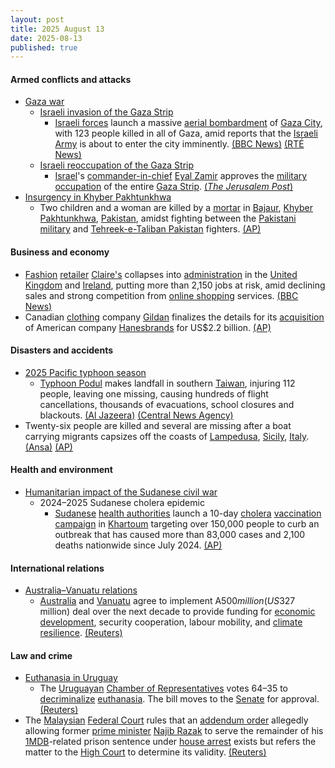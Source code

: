 ```yaml
---
layout: post
title: 2025 August 13
date: 2025-08-13
published: true
---
```



#### Armed conflicts and attacks

* [Gaza war](https://en.wikipedia.org/wiki/Gaza_war "Gaza war")
  * [Israeli invasion of the Gaza Strip](https://en.wikipedia.org/wiki/Israeli_invasion_of_the_Gaza_Strip "Israeli invasion of the Gaza Strip")
    * [Israeli forces](https://en.wikipedia.org/wiki/Israel_Defense_Forces "Israel Defense Forces") launch a massive [aerial bombardment](https://en.wikipedia.org/wiki/Israeli_bombing_of_the_Gaza_Strip "Israeli bombing of the Gaza Strip") of [Gaza City](https://en.wikipedia.org/wiki/Gaza_City "Gaza City"), with 123 people killed in all of Gaza, amid reports that the [Israeli Army](https://en.wikipedia.org/wiki/Israeli_Ground_Forces "Israeli Ground Forces") is about to enter the city imminently. [(BBC News)](https://www.bbc.co.uk/news/articles/clyj0dd0qj9o) [(RTÉ News)](https://www.rte.ie/news/world/2025/0813/1528215-israel-gaza/)
  * [Israeli reoccupation of the Gaza Strip](https://en.wikipedia.org/wiki/Israeli_reoccupation_of_the_Gaza_Strip "Israeli reoccupation of the Gaza Strip")
    * [Israel](https://en.wikipedia.org/wiki/Israel "Israel")'s [commander-in-chief](https://en.wikipedia.org/wiki/Chief_of_the_General_Staff_%28Israel%29 "Chief of the General Staff (Israel)") [Eyal Zamir](https://en.wikipedia.org/wiki/Eyal_Zamir "Eyal Zamir") approves the [military occupation](https://en.wikipedia.org/wiki/Military_occupation "Military occupation") of the entire [Gaza Strip](https://en.wikipedia.org/wiki/Gaza_Strip "Gaza Strip"). [(*The Jerusalem Post*)](https://www.jpost.com/israel-news/defense-news/2025-08-13/live-updates-864070)
* [Insurgency in Khyber Pakhtunkhwa](https://en.wikipedia.org/wiki/Insurgency_in_Khyber_Pakhtunkhwa "Insurgency in Khyber Pakhtunkhwa")
  * Two children and a woman are killed by a [mortar](https://en.wikipedia.org/wiki/Mortar_%28weapon%29 "Mortar (weapon)") in [Bajaur](https://en.wikipedia.org/wiki/Bajaur "Bajaur"), [Khyber Pakhtunkhwa](https://en.wikipedia.org/wiki/Khyber_Pakhtunkhwa "Khyber Pakhtunkhwa"), [Pakistan](https://en.wikipedia.org/wiki/Pakistan "Pakistan"), amidst fighting between the [Pakistani military](https://en.wikipedia.org/wiki/Pakistani_Armed_Forces "Pakistani Armed Forces") and [Tehreek-e-Taliban Pakistan](https://en.wikipedia.org/wiki/Tehreek-e-Taliban_Pakistan "Tehreek-e-Taliban Pakistan") fighters. [(AP)](https://apnews.com/article/pakistan-military-offensive-civilian-deaths-northwest-d9011ffc7ed753c66c9eb70d55f94057)

#### Business and economy

* [Fashion](https://en.wikipedia.org/wiki/Fashion "Fashion") [retailer](https://en.wikipedia.org/wiki/Retail "Retail") [Claire's](https://en.wikipedia.org/wiki/Claire%27s "Claire's") collapses into [administration](https://en.wikipedia.org/wiki/Administration_%28law%29 "Administration (law)") in the [United Kingdom](https://en.wikipedia.org/wiki/United_Kingdom "United Kingdom") and [Ireland](https://en.wikipedia.org/wiki/Republic_of_Ireland "Republic of Ireland"), putting more than 2,150 jobs at risk, amid declining sales and strong competition from [online shopping](https://en.wikipedia.org/wiki/Online_shopping "Online shopping") services. [(BBC News)](https://www.bbc.co.uk/news/articles/cp8zwdy98k8o)
* Canadian [clothing](https://en.wikipedia.org/wiki/Textile_industry "Textile industry") company [Gildan](https://en.wikipedia.org/wiki/Gildan "Gildan") finalizes the details for its [acquisition](https://en.wikipedia.org/wiki/Mergers_and_acquisitions "Mergers and acquisitions") of American company [Hanesbrands](https://en.wikipedia.org/wiki/Hanesbrands "Hanesbrands") for US$2.2 billion. [(AP)](https://apnews.com/article/gildan-hanesbrands-hanes-maidenform-57b14618d7611f4a644af4150049502e)

#### Disasters and accidents

* [2025 Pacific typhoon season](https://en.wikipedia.org/wiki/2025_Pacific_typhoon_season "2025 Pacific typhoon season")
  * [Typhoon Podul](https://en.wikipedia.org/wiki/2025_Pacific_typhoon_season#Typhoon_Podul_(Gorio) "2025 Pacific typhoon season") makes landfall in southern [Taiwan](https://en.wikipedia.org/wiki/Taiwan "Taiwan"), injuring 112 people, leaving one missing, causing hundreds of flight cancellations, thousands of evacuations, school closures and blackouts. [(Al Jazeera)](https://www.aljazeera.com/news/2025/8/13/typhoon-podul-intensifies-on-approach-to-southern-taiwan) [(Central News Agency)](https://focustaiwan.tw/society/202508130024)
* Twenty-six people are killed and several are missing after a boat carrying migrants capsizes off the coasts of [Lampedusa](https://en.wikipedia.org/wiki/Lampedusa "Lampedusa"), [Sicily](https://en.wikipedia.org/wiki/Sicily "Sicily"), [Italy](https://en.wikipedia.org/wiki/Italy "Italy"). [(Ansa)](https://www.ansa.it/amp/sito/notizie/cronaca/2025/08/13/barca-di-migranti-si-ribalta-a-lampedusa-almeno-20-morti_aa358403-ad59-44cd-9a7a-ac8ec345c3a8.html) [(AP)](https://apnews.com/article/migrants-killed-shipwreck-italy-lampedusa-6ad5d9710e8e8f47116111fe6e6fb29d)

#### Health and environment

* [Humanitarian impact of the Sudanese civil war](https://en.wikipedia.org/wiki/Humanitarian_impact_of_the_Sudanese_civil_war_%282023%E2%80%93present%29 "Humanitarian impact of the Sudanese civil war (2023–present)")
  * 2024–2025 Sudanese cholera epidemic
    * [Sudanese](https://en.wikipedia.org/wiki/Sudan "Sudan") [health authorities](https://en.wikipedia.org/wiki/Health_in_Sudan "Health in Sudan") launch a 10-day [cholera](https://en.wikipedia.org/wiki/Cholera "Cholera") [vaccination campaign](https://en.wikipedia.org/wiki/Cholera_vaccine "Cholera vaccine") in [Khartoum](https://en.wikipedia.org/wiki/Khartoum "Khartoum") targeting over 150,000 people to curb an outbreak that has caused more than 83,000 cases and 2,100 deaths nationwide since July 2024. [(AP)](https://apnews.com/article/sudan-cholera-khartoum-disease-united-nations-vaccine-c4d165a34fc2538fd7b78c886bb6cd57)

#### International relations

* [Australia–Vanuatu relations](https://en.wikipedia.org/wiki/Australia%E2%80%93Vanuatu_relations "Australia–Vanuatu relations")
  * [Australia](https://en.wikipedia.org/wiki/Australia "Australia") and [Vanuatu](https://en.wikipedia.org/wiki/Vanuatu "Vanuatu") agree to implement A$500 million (US$327 million) deal over the next decade to provide funding for [economic development](https://en.wikipedia.org/wiki/Economy_of_Vanuatu "Economy of Vanuatu"), security cooperation, labour mobility, and [climate resilience](https://en.wikipedia.org/wiki/Climate_resilience "Climate resilience"). [(Reuters)](https://www.reuters.com/world/china/australia-vanuatu-agree-325-million-security-economic-pact-amid-china-2025-08-13/)

#### Law and crime

* [Euthanasia in Uruguay](https://en.wikipedia.org/wiki/Euthanasia_in_Uruguay "Euthanasia in Uruguay")
  * The [Uruguayan](https://en.wikipedia.org/wiki/Uruguay "Uruguay") [Chamber of Representatives](https://en.wikipedia.org/wiki/Chamber_of_Representatives_of_Uruguay "Chamber of Representatives of Uruguay") votes 64–35 to [decriminalize](https://en.wikipedia.org/wiki/Legality_of_euthanasia "Legality of euthanasia") [euthanasia](https://en.wikipedia.org/wiki/Euthanasia "Euthanasia"). The bill moves to the [Senate](https://en.wikipedia.org/wiki/Senate_of_Uruguay "Senate of Uruguay") for approval. [(Reuters)](https://www.reuters.com/business/healthcare-pharmaceuticals/uruguays-lower-house-parliament-votes-favor-euthanasia-2025-08-13/)
* The [Malaysian](https://en.wikipedia.org/wiki/Malaysia "Malaysia") [Federal Court](https://en.wikipedia.org/wiki/Federal_Court_of_Malaysia "Federal Court of Malaysia") rules that an [addendum order](https://en.wikipedia.org/wiki/Addendum_order "Addendum order") allegedly allowing former [prime minister](https://en.wikipedia.org/wiki/Prime_Minister_of_Malaysia "Prime Minister of Malaysia") [Najib Razak](https://en.wikipedia.org/wiki/Najib_Razak "Najib Razak") to serve the remainder of his [1MDB](https://en.wikipedia.org/wiki/1Malaysia_Development_Berhad_scandal "1Malaysia Development Berhad scandal")-related prison sentence under [house arrest](https://en.wikipedia.org/wiki/House_arrest "House arrest") exists but refers the matter to the [High Court](https://en.wikipedia.org/wiki/High_court_%28Malaysia%29 "High court (Malaysia)") to determine its validity. [(Reuters)](https://www.reuters.com/world/asia-pacific/malaysias-top-court-allows-jailed-ex-pm-najib-pursue-legal-bid-house-arrest-2025-08-13/)
